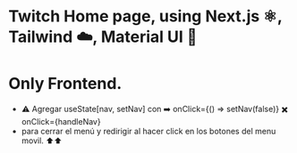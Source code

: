 # Twitch Home page, using Next.js ⚛️, Tailwind :cloud:, Material UI :bowl_with_spoon:
# Only Frontend. 

- :warning: Agregar useState[nav, setNav] con :arrow_right: onClick={() => setNav(false)}  :heavy_multiplication_x: onClick={handleNav} 
- para cerrar el menú y redirigir al hacer click en los botones del menu movil. :arrow_up::arrow_up:
